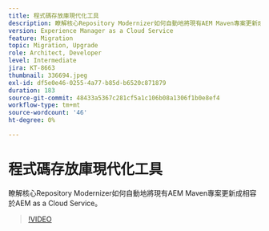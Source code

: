 ```yaml
---
title: 程式碼存放庫現代化工具
description: 瞭解核心Repository Modernizer如何自動地將現有AEM Maven專案更新成相容於AEM as a Cloud Service。
version: Experience Manager as a Cloud Service
feature: Migration
topic: Migration, Upgrade
role: Architect, Developer
level: Intermediate
jira: KT-8663
thumbnail: 336694.jpeg
exl-id: df5e0e46-0255-4a77-b85d-b6520c871879
duration: 183
source-git-commit: 48433a5367c281cf5a1c106b08a1306f1b0e8ef4
workflow-type: tm+mt
source-wordcount: '46'
ht-degree: 0%

---
```


# 程式碼存放庫現代化工具

瞭解核心Repository Modernizer如何自動地將現有AEM Maven專案更新成相容於AEM as a Cloud Service。

>[!VIDEO](https://video.tv.adobe.com/v/336694?quality=12&learn=on)
